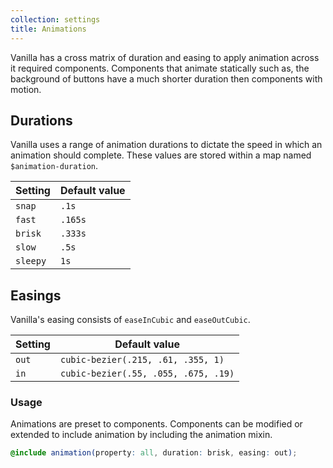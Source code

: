 ```yaml
---
collection: settings
title: Animations
---
```


Vanilla has a cross matrix of duration and easing to apply animation across
it required components. Components that animate statically such as, the
background of buttons have a much shorter duration then components with
motion.

## Durations

Vanilla uses a range of animation durations to dictate the speed in which an
animation should complete. These values are stored within a map named
`$animation-duration`.

Setting  | Default value
 ------------- | -------------
`snap`   | `.1s`
`fast`   | `.165s`
`brisk`   | `.333s`
`slow`   | `.5s`
`sleepy`   | `1s`

## Easings

Vanilla's easing consists of `easeInCubic` and `easeOutCubic`.

Setting  | Default value
 ------------- | -------------
`out`   | `cubic-bezier(.215, .61, .355, 1)`
`in`   | `cubic-bezier(.55, .055, .675, .19)`

### Usage

Animations are preset to components. Components can be modified or extended to
include animation by including the animation mixin.

```scss
@include animation(property: all, duration: brisk, easing: out);
```
